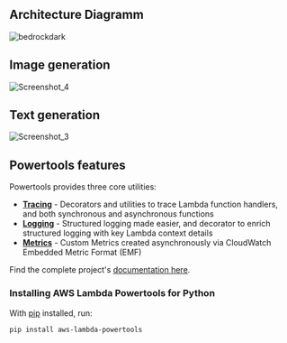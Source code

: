 ## Architecture Diagramm


![bedrockdark](https://github.com/Tim275/genai-serverless-api-backend/assets/117520669/0ef8ff02-707b-4e94-a484-f1f5968fa02e)


## Image generation

![Screenshot_4](https://github.com/Tim275/genai-serverless-api-backend/assets/117520669/8706fb16-990e-4efa-8ca5-13d0802ad93c)

## Text generation


![Screenshot_3](https://github.com/Tim275/genai-serverless-api-backend/assets/117520669/bb9d5a7f-9f15-4392-ae97-764953bb62e0)




## Powertools features

Powertools provides three core utilities:

* **[Tracing](https://awslabs.github.io/aws-lambda-powertools-python/latest/core/tracer/)** - Decorators and utilities to trace Lambda function handlers, and both synchronous and asynchronous functions
* **[Logging](https://awslabs.github.io/aws-lambda-powertools-python/latest/core/logger/)** - Structured logging made easier, and decorator to enrich structured logging with key Lambda context details
* **[Metrics](https://awslabs.github.io/aws-lambda-powertools-python/latest/core/metrics/)** - Custom Metrics created asynchronously via CloudWatch Embedded Metric Format (EMF)

Find the complete project's [documentation here](https://awslabs.github.io/aws-lambda-powertools-python).

### Installing AWS Lambda Powertools for Python

With [pip](https://pip.pypa.io/en/latest/index.html) installed, run: 

```bash
pip install aws-lambda-powertools
```
